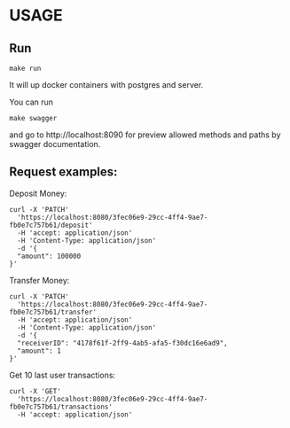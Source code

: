 # USAGE
## Run

```shell
make run
```

It will up docker containers with postgres and server.

You can run
```shell
make swagger
```
and go to http://localhost:8090
for preview allowed methods and paths by swagger documentation.

## Request examples:

Deposit Money:
```shell
curl -X 'PATCH' 
  'https://localhost:8080/3fec06e9-29cc-4ff4-9ae7-fb0e7c757b61/deposit' 
  -H 'accept: application/json' 
  -H 'Content-Type: application/json' 
  -d '{
  "amount": 100000
}'
```

Transfer Money:
```shell
curl -X 'PATCH' 
  'https://localhost:8080/3fec06e9-29cc-4ff4-9ae7-fb0e7c757b61/transfer' 
  -H 'accept: application/json' 
  -H 'Content-Type: application/json' 
  -d '{
  "receiverID": "4178f61f-2ff9-4ab5-afa5-f30dc16e6ad9",
  "amount": 1
}'
```

Get 10 last user transactions:
```shell
curl -X 'GET' 
  'https://localhost:8080/3fec06e9-29cc-4ff4-9ae7-fb0e7c757b61/transactions' 
  -H 'accept: application/json'
```
